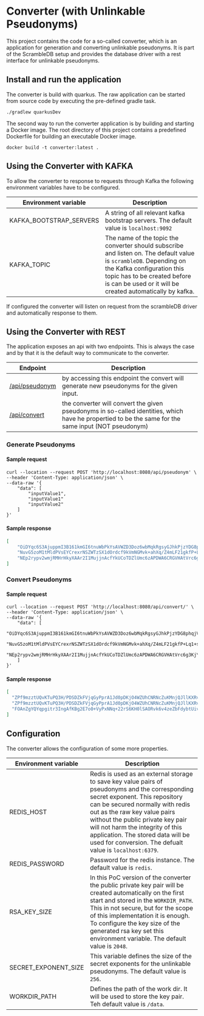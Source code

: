 # Converter (with Unlinkable Pseudonyms)

This project contains the code for a so-called converter, which is an application for generation and converting unlinkable pseudonyms.
It is part of the ScrambleDB setup and provides the database driver with a rest interface for unlinkable pseudonyms.

## Install and run the application

The converter is build with quarkus. The raw application can be started from source code by executing the pre-defined gradle task. 
```shell script
./gradlew quarkusDev
```
The second way to run the converter application is by building and starting a Docker image. 
The root directory of this project contains a predefined Dockerfile for building an executable Docker image.
```shell script
docker build -t converter:latest .
```

## Using the Converter with KAFKA

To allow the converter to response to requests through Kafka the following environment variables have to be configured.

| Environment variable    | Description                                                                                                                                                                                                                                  |
|-------------------------|----------------------------------------------------------------------------------------------------------------------------------------------------------------------------------------------------------------------------------------------|
| KAFKA_BOOTSTRAP_SERVERS | A string of all relevant kafka bootstrap servers. The default value is `localhost:9092`                                                                                                                                                      |
| KAFKA_TOPIC             | The name of the topic the converter should subscribe and listen on. The default value is `scrambleDB`. Depending on the Kafka configuration this topic has to be created before is can be used or it will be created automatically by kafka. |

If configured the converter will listen on request from the scrambleDB driver and automatically response to them.

## Using the Converter with REST

The application exposes an api with two endpoints. This is always the case and by that it is the default way to communicate to the converter.

| Endpoint           | Description                                                                                                                                         |
|--------------------|-----------------------------------------------------------------------------------------------------------------------------------------------------|
| [/api/pseudonym]() | by accessing this endpoint the convert will generate new pseudonyms for the given input.                                                            |
| [/api/convert]()   | the converter will convert the given pseudonyms in so-called identities, which have he propertied to be the same for the same input (NOT pseudonym) | 

### Generate Pseudonyms

#### Sample request
```shell script
curl --location --request POST 'http://localhost:8080/api/pseudonym' \
--header 'Content-Type: application/json' \
--data-raw '{
    "data": [
        "inputValue1",
        "inputValue1"
        "inputValue2"
    ]
}'
```
#### Sample response
```json
[
    "OiDYqc6S3AjuppmI3B161kmGI6tnuWbPkYsAVWZD3Doz6wbMqkRgsyGJhkPjzYDG8phqjVzEup0ClkoLMcPMWcR2E6TGBw//hoItr29nU6JJNvDOTS9LjVvoKZXtqu6l4gntJngNMWwNUfjxggAl2XOvj4N7cFsq1ZGDoP7+mNovmo5oQ9wDSwCZ+x1jD5ychhJRCw432l98pLHVT6ATq60tHyET8lUh0BH4E0Soq0qkQMPh5YuqY737hByFUTfTLUYZRwH61E2DTN/Iah9wFEJzpcOtFG0S7jTbYlKdMIUxsydjII996puDGUa2vxzmM2LQHw73zQvStr3nG4TTpQ==",
    "NuvG5zoM1tMldPVsEYCrexrNSZWTzSX1dOrdcf9kVmNGMvk+ahXq/Z4mLF21gkfP+Lq1+s90yoZEy3W9d4CIO6lBabD4U7iBQgM7frvKuMC4iwz1Bm6hWmcyChb93I6N9yU2MmttLqSALbrzl6mi27fmtmrQXPmj4xm/uGtHrBxgkor0doQ7zsSlfB5ZM0p5Ru9DlGTTcx5/Ab8jffLgftwOA7Ft3wsy0ou/6iuVlLEdmE9o7J9We0RJlXOxDN1QXwkW6vchKD2z6NjtVur/9sLgLjz7TD4rA2YzsZKKIkckqnG2OohKAeyTCprUOdvWsUvXc5rgSQ6UeMwA/FfR3g==",
    "NEp2rypv2wmjRMHrHkyXAAr2I1MujjnAcfYkUCoTDZlUmc6zAPDWA6CRGVHAtVrc6g3KjYItUJ2dnFzXbIOTFETOSd9ELtxd41xytvIDDTnCPkQJXTsPTLgTQVmXoP2mW/zMt+ee7oMpbfQCq2a4TVTADeZg55qC28PrNgCCZsEFCwCe4IKZI2UX8AtQlhK3tWXQhLdOoxVYAwO9Rcd2FV8acM1tNqwYEmFLMua0gQfYc36rGHAJ8rgCUFs9lSj/HWwD4z2bg+hkqZT2tQRCDrLHc2wsfF5TFjOYWUUCHr0F+dMYMOqLnVit7JEcNWTUD/9ZI6jLzXGAoVaMtp7DkA=="
]
```

### Convert Pseudonyms

#### Sample request
```shell script
curl --location --request POST 'http://localhost:8080/api/convert/' \
--header 'Content-Type: application/json' \
--data-raw '{
    "data": [
        "OiDYqc6S3AjuppmI3B161kmGI6tnuWbPkYsAVWZD3Doz6wbMqkRgsyGJhkPjzYDG8phqjVzEup0ClkoLMcPMWcR2E6TGBw//hoItr29nU6JJNvDOTS9LjVvoKZXtqu6l4gntJngNMWwNUfjxggAl2XOvj4N7cFsq1ZGDoP7+mNovmo5oQ9wDSwCZ+x1jD5ychhJRCw432l98pLHVT6ATq60tHyET8lUh0BH4E0Soq0qkQMPh5YuqY737hByFUTfTLUYZRwH61E2DTN/Iah9wFEJzpcOtFG0S7jTbYlKdMIUxsydjII996puDGUa2vxzmM2LQHw73zQvStr3nG4TTpQ==",
        "NuvG5zoM1tMldPVsEYCrexrNSZWTzSX1dOrdcf9kVmNGMvk+ahXq/Z4mLF21gkfP+Lq1+s90yoZEy3W9d4CIO6lBabD4U7iBQgM7frvKuMC4iwz1Bm6hWmcyChb93I6N9yU2MmttLqSALbrzl6mi27fmtmrQXPmj4xm/uGtHrBxgkor0doQ7zsSlfB5ZM0p5Ru9DlGTTcx5/Ab8jffLgftwOA7Ft3wsy0ou/6iuVlLEdmE9o7J9We0RJlXOxDN1QXwkW6vchKD2z6NjtVur/9sLgLjz7TD4rA2YzsZKKIkckqnG2OohKAeyTCprUOdvWsUvXc5rgSQ6UeMwA/FfR3g==",
        "NEp2rypv2wmjRMHrHkyXAAr2I1MujjnAcfYkUCoTDZlUmc6zAPDWA6CRGVHAtVrc6g3KjYItUJ2dnFzXbIOTFETOSd9ELtxd41xytvIDDTnCPkQJXTsPTLgTQVmXoP2mW/zMt+ee7oMpbfQCq2a4TVTADeZg55qC28PrNgCCZsEFCwCe4IKZI2UX8AtQlhK3tWXQhLdOoxVYAwO9Rcd2FV8acM1tNqwYEmFLMua0gQfYc36rGHAJ8rgCUFs9lSj/HWwD4z2bg+hkqZT2tQRCDrLHc2wsfF5TFjOYWUUCHr0F+dMYMOqLnVit7JEcNWTUD/9ZI6jLzXGAoVaMtp7DkA=="
    ]
}'
```

#### Sample response
```json
[
  "ZPf9mzztUQvKTuPQ3H/PDSDZkFVjqGyPprA1Jd0pDKjO4WZUhCNRNcZuKMnjQJllKXRvn0ZUqb7hHyTKyid426c+iNqk/8tPUGW4D71uxFbiCQmoMmD/sqoG6RguTw/44aDAWVJeMQuXfdz1dc7lTocVtk4WmaEUSPxYfaL6AhHUZ4Uh/NMe1E0almIIDpMNlFkK3Z5Se7u36zPJcMsjajz7slA+Ure1mgqcLWdVGohf6ckdioHgSswlJm66h5YCuyemjD7+3tZgaLXnJWNxgBWyDoNWn/Ewn3RF0RSnK/xr+kuvZ3c0Gnf6CG1s1bIso0tLdIeClRtBbQy0hIzsPA==",
  "ZPf9mzztUQvKTuPQ3H/PDSDZkFVjqGyPprA1Jd0pDKjO4WZUhCNRNcZuKMnjQJllKXRvn0ZUqb7hHyTKyid426c+iNqk/8tPUGW4D71uxFbiCQmoMmD/sqoG6RguTw/44aDAWVJeMQuXfdz1dc7lTocVtk4WmaEUSPxYfaL6AhHUZ4Uh/NMe1E0almIIDpMNlFkK3Z5Se7u36zPJcMsjajz7slA+Ure1mgqcLWdVGohf6ckdioHgSswlJm66h5YCuyemjD7+3tZgaLXnJWNxgBWyDoNWn/Ewn3RF0RSnK/xr+kuvZ3c0Gnf6CG1s1bIso0tLdIeClRtBbQy0hIzsPA==",
  "FOAnZgYQYqpgitr3IngAfKBg2E7o0+VyPxNNq+22rS6KH0lSAORvk6v4zeZbFdybtUivdu/Ue83p2eUAsroEjbOW05zt5J5aFMd+oYOeeAEAkmXbv1dsO1CQORh23o0C2NKFp92O6w0Vd7PdmEiQyvWtU+AKz+pGYUODGPs73JmF0rR8LXTphtrclcptGEK11EAhspsm6LqPy0xY3UOkwntpa4sKUQnl7BXy/7jWgE6c/HB9+wuhWXQ1CPAbceJC1IToHqitLAa6US84hG+IUSAgVuxhpEIUsF463G/jk9+2zvUD/eJvNjAVRshwUyfpZ3fFul3V3r9gnpnyBEzm0Q=="
]
```

## Configuration

The converter allows the configuration of some more properties.

| Environment variable | Description                                                                                                                                                                                                                                                                                                                                                                  |
|----------------------|------------------------------------------------------------------------------------------------------------------------------------------------------------------------------------------------------------------------------------------------------------------------------------------------------------------------------------------------------------------------------|
| REDIS_HOST           | Redis is used as an external storage to save key value pairs of pseudonyms and the corresponding secret exponent. This repository can be secured normally with redis out as the raw key value pairs without the public private key pair will not harm the integrity of this application. The stored data will be used for conversion. The defualt value is `localhost:6379`. |
| REDIS_PASSWORD       | Password for the redis instance. The default value is `redis`.                                                                                                                                                                                                                                                                                                               |
| RSA_KEY_SIZE         | In this PoC version of the converter the public private key pair will be created automatically on the first start and stored in the `WORKDIR_PATH`. This in not secure, but for the scope of this implementation it is enough. To configure the key size of the generated rsa key set this environment variable. The default value is `2048`.                                |
| SECRET_EXPONENT_SIZE | This variable defines the size of the secret exponents for the unlinkable pseudonyms. The default value is `256`.                                                                                                                                                                                                                                                            |
| WORKDIR_PATH         | Defines the path of the work dir. It will be used to store the key pair. Teh default value is `/data`.                                                                                                                                                                                                                                                                       |
